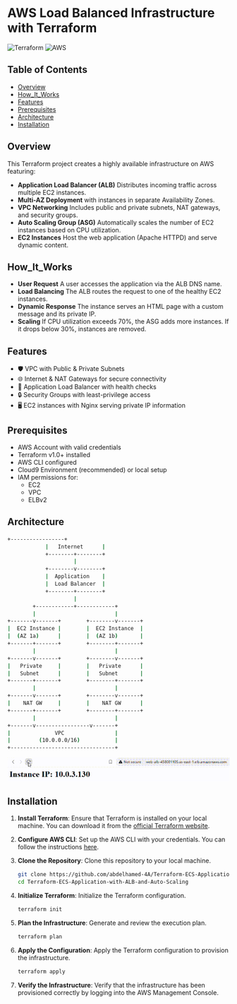 # AWS Load Balanced Infrastructure with Terraform

![Terraform](https://img.shields.io/badge/terraform-%235835CC.svg?style=for-the-badge&logo=terraform&logoColor=white)
![AWS](https://img.shields.io/badge/AWS-%23FF9900.svg?style=for-the-badge&logo=amazon-aws&logoColor=white)

## Table of Contents

- [Overview](#Overview)
- [How_It_Works](#How_It_Works)
- [Features](#Features)
- [Prerequisites](#Prerequisites)
- [Architecture](#Architecture)
- [Installation](#Installation)


## Overview
This Terraform project creates a highly available infrastructure on AWS featuring:
- **Application Load Balancer (ALB)** Distributes incoming traffic across multiple EC2 instances.
- **Multi-AZ Deployment** with instances in separate Availability Zones.
- **VPC Networking** Includes public and private subnets, NAT gateways, and security groups.
- **Auto Scaling Group (ASG)** Automatically scales the number of EC2 instances based on CPU utilization.
- **EC2 Instances** Host the web application (Apache HTTPD) and serve dynamic content.

## How_It_Works
- **User Request** A user accesses the application via the ALB DNS name.
- **Load Balancing** The ALB routes the request to one of the healthy EC2 instances.
- **Dynamic Response** The instance serves an HTML page with a custom message and its private IP.
- **Scaling** If CPU utilization exceeds 70%, the ASG adds more instances. If it drops below 30%, instances are removed.

## Features
- 🛡️ VPC with Public & Private Subnets
- 🌐 Internet & NAT Gateways for secure connectivity
- 🔄 Application Load Balancer with health checks
- 🔒 Security Groups with least-privilege access
- 🖥️ EC2 instances with Nginx serving private IP information

## Prerequisites
- AWS Account with valid credentials
- Terraform v1.0+ installed
- AWS CLI configured
- Cloud9 Environment (recommended) or local setup
- IAM permissions for:
  - EC2
  - VPC
  - ELBv2

## Architecture
```bash
+-----------------+
            |   Internet      |
            +--------+--------+
                     |
            +--------v--------+
            |  Application    |
            |  Load Balancer  |
            +--------+--------+
                     |
        +------------+------------+
        |                         |
+-------v-------+        +--------v-------+
|  EC2 Instance |        |  EC2 Instance  |
|  (AZ 1a)      |        |  (AZ 1b)       |
+-------+-------+        +--------+-------+
        |                         |
+-------v-------+        +--------v-------+
|   Private     |        |   Private      |
|   Subnet      |        |   Subnet       |
+-------+-------+        +--------+-------+
        |                         |
+-------v-------+        +--------v-------+
|    NAT GW     |        |    NAT GW      |
+-------+-------+        +--------+-------+
        |                         |
+-------v-----------------v-------+
|              VPC                |
|         (10.0.0.0/16)           |
+---------------------------------+

```

![Demo](/assetes/Record.gif)

## Installation

1. **Install Terraform**: Ensure that Terraform is installed on your local machine. You can download it from the [official Terraform website](https://www.terraform.io/downloads.html).

2. **Configure AWS CLI**: Set up the AWS CLI with your credentials. You can follow the instructions [here](https://docs.aws.amazon.com/cli/latest/userguide/cli-configure-quickstart.html).

3. **Clone the Repository**: Clone this repository to your local machine.
    ```sh
    git clone https://github.com/abdelhamed-4A/Terraform-ECS-Application-with-ALB-and-Auto-Scaling.git
    cd Terraform-ECS-Application-with-ALB-and-Auto-Scaling
    ```

4. **Initialize Terraform**: Initialize the Terraform configuration.
    ```sh
    terraform init
    ```

5. **Plan the Infrastructure**: Generate and review the execution plan.
    ```sh
    terraform plan
    ```

6. **Apply the Configuration**: Apply the Terraform configuration to provision the infrastructure.
    ```sh
    terraform apply
    ```

7. **Verify the Infrastructure**: Verify that the infrastructure has been provisioned correctly by logging into the AWS Management Console.
